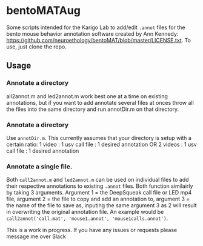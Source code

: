 # bentoMATAug
Some scripts intended for the Karigo Lab to add/edit `.annot` files for the bento mouse behavior annotation software created by Ann Kennedy: https://github.com/neuroethology/bentoMAT/blob/master/LICENSE.txt.
To use, just clone the repo.

## Usage
### Annotate a directory
all2annot.m and led2annot.m work best one at a time on existing annotations, but if you want to add annotate several files at onces throw all the files into the same directory and run annotDir.m on that directory.
### Annotate a directory
Use `annotDir.m`. This currently assumes that your directory is setup with a certain ratio:
1 video : 1 usv call file : 1 desired annotation OR 2 videos : 1 usv call file : 1 desired annotation

### Annotate a single file.
Both `call2annot.m` and `led2annot.m` can be used on individual files to add their respective annotations to existing `.annot` files. Both function similairly by taking 3 arguments. Argument 1 = the DeepSqueak call file or LED mp4 file, argument 2 = the file to copy and add an annotation to, argument 3 = the name of the file to save as, inputing the same argument 3 as 2 will result in overwriting the original annotation file. An example would be `call2annot('call.mat', 'mouse1.annot', 'mouse1calls.annot')`.

This is a work in progress. If you have any issues or requests please message me over Slack
